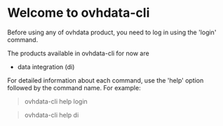 # Welcome to ovhdata-cli

Before using any of ovhdata product, you need to log in using the 'login' command. 

The products available in ovhdata-cli for now are
* data integration (di) 

For detailed information about each command, use the 'help' option followed by the command name. For example:

> ovhdata-cli help login

> ovhdata-cli help di
 
